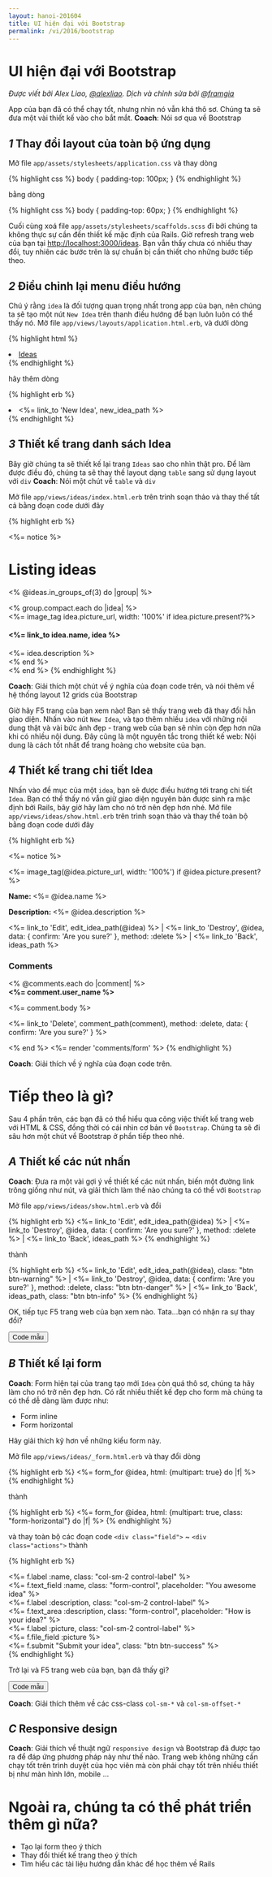 ```yaml
---
layout: hanoi-201604
title: UI hiện đại với Bootstrap
permalink: /vi/2016/bootstrap
---
```


# UI hiện đại với Bootstrap

*Được viết bởi Alex Liao, [@alexliao](http://bannka.com/alex). Dịch và chỉnh sửa bởi [@framgia](https://github.com/framgia)*

App của bạn đã có thể chạy tốt, nhưng nhìn nó vẫn khá thô sơ. Chúng ta sẽ đưa một vài thiết kế vào cho bắt mắt.
**Coach**: Nói sơ qua về Bootstrap

## *1* Thay đổi layout của toàn bộ ứng dụng
Mở file `app/assets/stylesheets/application.css` và thay dòng

{% highlight css %}
body { padding-top: 100px; }
{% endhighlight %}

bằng dòng

{% highlight css %}
body { padding-top: 60px; }
{% endhighlight %}

Cuối cùng xoá file `app/assets/stylesheets/scaffolds.scss` đi bởi chúng ta không thực sự cần đến thiết kế mặc định của Rails.
Giờ refresh trang web của bạn tại [http://localhost:3000/ideas](http://localhost:3000/ideas). Bạn vẫn thấy chưa có nhiều thay đổi, tuy nhiên các bước trên là sự chuẩn bị cần thiết cho những bước tiếp theo.

## *2* Điều chỉnh lại menu điều hướng
Chú ý rằng `idea` là đối tượng quan trọng nhất trong app của bạn, nên chúng ta sẽ tạo một nút `New Idea` trên thanh điều hướng để bạn luôn luôn có thể thấy nó.
Mở file `app/views/layouts/application.html.erb`, và dưới dòng

{% highlight html %}
<li class="active"><a href="/ideas">Ideas</a></li>
{% endhighlight %}

hãy thêm dòng

{% highlight erb %}
<li ><%= link_to 'New Idea', new_idea_path %></li>
{% endhighlight %}

## *3* Thiết kế trang danh sách Idea
Bây giờ chúng ta sẽ thiết kế lại trang `Ideas` sao cho nhìn thật pro. Để làm được điều đó, chúng ta sẽ thay thế layout dạng `table` sang sử dụng layout với `div`
**Coach**: Nói một chút về `table` và `div`

Mở file `app/views/ideas/index.html.erb` trên trình soạn thảo và thay thế tất cả bằng đoạn code dưới đây

{% highlight erb %}
<p id="notice"><%= notice %></p>

<h1>Listing ideas</h1>

<% @ideas.in_groups_of(3) do |group| %>
  <div class="row">
    <% group.compact.each do |idea| %>
      <div class="col-md-4">
        <%= image_tag idea.picture_url, width: '100%' if idea.picture.present?%>
        <h4><%= link_to idea.name, idea %></h4>
        <%= idea.description %>
      </div>
    <% end %>
  </div>
<% end %>
{% endhighlight %}

**Coach**: Giải thích một chút về ý nghĩa của đoạn code trên, và nói thêm về hệ thống layout 12 grids của Bootstrap

Giờ hãy F5 trang của bạn xem nào! Bạn sẽ thấy trang web đã thay đổi hẳn giao diện. Nhấn vào nút `New Idea`, và tạo thêm nhiều `idea` với những nội dung thật và vài bức ảnh đẹp - trang web của bạn sẽ nhìn còn đẹp hơn nữa khi có nhiều nội dung. Đây cũng là một nguyên tắc trong thiết kế web: Nội dung là cách tốt nhất để trang hoàng cho website của bạn.

## *4* Thiết kế trang chi tiết Idea
Nhấn vào đề mục của một `idea`, bạn sẽ được điều hướng tới trang chi tiết `Idea`. Bạn có thể thấy nó vẫn giữ giao diện nguyên bản được sinh ra mặc định bởi Rails, bây giờ hãy làm cho nó trở nên đẹp hơn nhé.
Mở file `app/views/ideas/show.html.erb` trên trình soạn thảo và thay thế toàn bộ bằng đoạn code dưới đây

{% highlight erb %}
<p id="notice"><%= notice %></p>

<div class="row">
  <div class="col-md-9">
    <%= image_tag(@idea.picture_url, width: '100%') if @idea.picture.present? %>
  </div>

  <div class="col-md-3">
    <p><b>Name: </b><%= @idea.name %></p>
    <p><b>Description: </b><%= @idea.description %></p>
    <p>
      <%= link_to 'Edit', edit_idea_path(@idea) %> |
      <%= link_to 'Destroy', @idea, data: { confirm: 'Are you sure?' }, method: :delete %> |
      <%= link_to 'Back', ideas_path %>
    </p>
  </div>
</div>
<h3>Comments</h3>
<% @comments.each do |comment| %>
  <div>
    <strong><%= comment.user_name %></strong>
    <br />
    <p><%= comment.body %></p>
    <p><%= link_to 'Delete', comment_path(comment), method: :delete, data: { confirm: 'Are you sure?' } %></p>
  </div>
<% end %>
<%= render 'comments/form' %>
{% endhighlight %}

**Coach**: Giải thích về ý nghĩa của đoạn code trên.

# Tiếp theo là gì?

Sau 4 phần trên, các bạn đã có thể hiểu qua công việc thiết kế trang web với HTML & CSS, đồng thời có cái nhìn cơ bản về `Bootstrap`. Chúng ta sẽ đi sâu hơn một chút về Bootstrap ở phần tiếp theo nhé.

## *A* Thiết kế các nút nhấn
**Coach**: Đưa ra một vài gợi ý về thiết kế các nút nhấn, biến một đường link trông giống như nút, và giải thích làm thế nào chúng ta có thể với `Bootstrap`

<div class="collapse" id="button-example">
  Mở file <code>app/views/ideas/show.html.erb</code> và đổi

  {% highlight erb %}
  <%= link_to 'Edit', edit_idea_path(@idea) %> |
  <%= link_to 'Destroy', @idea, data: { confirm: 'Are you sure?' }, method: :delete %> |
  <%= link_to 'Back', ideas_path %>
  {% endhighlight %}

  thành

  {% highlight erb %}
  <%= link_to 'Edit', edit_idea_path(@idea), class: "btn btn-warning" %> |
  <%= link_to 'Destroy', @idea, data: { confirm: 'Are you sure?' }, method: :delete, class: "btn btn-danger" %> |
  <%= link_to 'Back', ideas_path, class: "btn btn-info" %>
  {% endhighlight %}

  OK, tiếp tục F5 trang web của bạn xem nào. Tata...bạn có nhận ra sự thay đổi?
</div>
<button class="btn btn-info" type="button" data-toggle="collapse" data-target="#button-example" aria-expanded="false" aria-controls="button-example">
  Code mẫu
</button>

## *B* Thiết kế lại form

**Coach**: Form hiện tại của trang tạo mới `Idea` còn quá thô sơ, chúng ta hãy làm cho nó trở nên đẹp hơn. Có rất nhiều thiết kế đẹp cho form mà chúng ta có thể dễ dàng làm được như:

<ul>
  <li>Form inline</li>
  <li>Form horizontal</li>
</ul>

Hãy giải thích kỹ hơn về những kiểu form này.

<div class="collapse" id="form-example">
  Mở file <code>app/views/ideas/_form.html.erb</code> và thay đổi dòng

  {% highlight erb %}
  <%= form_for @idea, html: {multipart: true} do |f| %>
  {% endhighlight %}

  thành

  {% highlight erb %}
  <%= form_for @idea, html: {multipart: true, class: "form-horizontal"} do |f| %>
  {% endhighlight %}

  và thay toàn bộ các đoạn code <code>&lt;div class="field"&gt;</code> ~ <code>&lt;div class="actions"&gt;</code> thành

  {% highlight erb %}
  <div class="form-group">
    <%= f.label :name, class: "col-sm-2 control-label" %>
    <div class="col-sm-10">
      <%= f.text_field :name, class: "form-control", placeholder: "You awesome idea" %>
    </div>
  </div>
  <div class="form-group">
    <%= f.label :description, class: "col-sm-2 control-label" %>
    <div class="col-sm-10">
      <%= f.text_area :description, class: "form-control", placeholder: "How is your idea?" %>
    </div>
  </div>
  <div class="form-group">
    <%= f.label :picture, class: "col-sm-2 control-label" %>
    <div class="col-sm-10">
      <%= f.file_field :picture %>
    </div>
  </div>
  <div class="form-group">
    <div class="col-sm-offset-2 col-sm-10">
      <%= f.submit "Submit your idea", class: "btn btn-success" %>
    </div>
  </div>
  {% endhighlight %}

  Trở lại và F5 trang web của bạn, bạn đã thấy gì?
</div>
<button class="btn btn-info" type="button" data-toggle="collapse" data-target="#form-example" aria-expanded="false" aria-controls="form-example">
  Code mẫu
</button>

**Coach**: Giải thích thêm về các css-class `col-sm-*` và `col-sm-offset-*`

## *C* Responsive design
**Coach**: Giải thích về thuật ngữ `responsive design` và Bootstrap đã được tạo ra để đáp ứng phương pháp này như thế nào. Trang web không những cần chạy tốt trên trình duyệt của học viên mà còn phải chạy tốt trên nhiều thiết bị như màn hình lớn, mobile ...

# Ngoài ra, chúng ta có thể phát triển thêm gì nữa?
- Tạo lại form theo ý thích
- Thay đổi thiết kế trang theo ý thích
- Tìm hiểu các tài liệu hướng dẫn khác để học thêm về Rails

